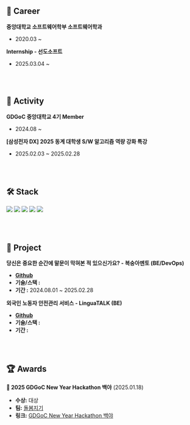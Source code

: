 ## 💼 Career
**중앙대학교 소프트웨어학부 소프트웨어학과**  
- 2020.03 ~

**Internship - 선도소프트**  
- 2025.03.04 ~ 

<br>
<br>

## 🫡 Activity
**GDGoC 중앙대학교 4기 Member**
- 2024.08 ~

**[삼성전자 DX] 2025 동계 대학생 S/W 알고리즘 역량 강화 특강**
- 2025.02.03 ~ 2025.02.28


<br>
<br>
  
## 🛠 Stack
<p>
    <img src="https://img.shields.io/badge/Spring%20Boot-6DB33F?style=flat&logo=Spring&logoColor=white"/>
    <img src="https://img.shields.io/badge/MySQL-4479A1?style=flat&logo=MySQL&logoColor=white"/>
    <img src="https://img.shields.io/badge/Redis-FF4438?style=flat&logo=Redis&logoColor=white"/>
    <img src="https://img.shields.io/badge/Docker-2496ED?style=flat&logo=Docker&logoColor=white"/>
    <img src="https://img.shields.io/badge/Amazon%20Web%20Services-232F3E?style=flat&logo=Amazon%20Web%20Services&logoColor=white"/>
</p>

<br>
<br>

## 🎰 Project
**당신은 중요한 순간에 말문이 막혀본 적 있으신가요? - 복숭아멘토 (BE/DevOps)** 
- **[Github](https://github.com/CAU-CSE-24-02-Capstone-Design/BackEnd)** 
- **기술/스택 :** 
- **기간 :** 2024.08.01 ~ 2025.02.28

**외국인 노동자 안전관리 서비스 - LinguaTALK (BE)** 
- **[Github](https://github.com/GDSC-CAU/team5-backend)** 
- **기술/스택 :** 
- **기간 :** 

<br>
<br>

## 🏆 Awards
**🏅 2025 GDGoC New Year Hackathon 백야** (2025.01.18)  
- **수상:** 대상
-  **팀:** [돌봄지기](https://nine-grade-d65.notion.site/22-17eb5a1edfe480f89ad6fbd4935ad688?pvs=4)
- **링크:** [GDGoC New Year Hackathon 백야](https://pangmoo.notion.site/2025-GDGoC-KR-HACKATHON-f06eb012ef3741c2bf2bf3c6b8009a54)  
